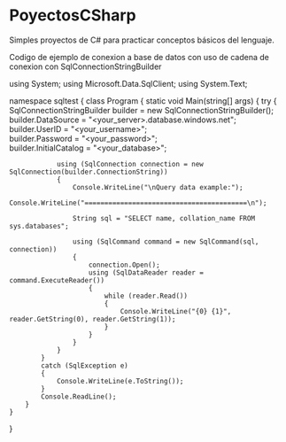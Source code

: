 # PoyectosCSharp
Simples proyectos de C# para practicar conceptos básicos del lenguaje.


Codigo de ejemplo de conexion a base de datos con uso de cadena de conexion
con SqlConnectionStringBuilder

using System;
using Microsoft.Data.SqlClient;
using System.Text;

namespace sqltest
{
    class Program
    {
        static void Main(string[] args)
        {
            try 
            { 
                SqlConnectionStringBuilder builder = new SqlConnectionStringBuilder();
                builder.DataSource = "<your_server>.database.windows.net"; 
                builder.UserID = "<your_username>";            
                builder.Password = "<your_password>";     
                builder.InitialCatalog = "<your_database>";

                using (SqlConnection connection = new SqlConnection(builder.ConnectionString))
                {
                    Console.WriteLine("\nQuery data example:");
                    Console.WriteLine("=========================================\n");

                    String sql = "SELECT name, collation_name FROM sys.databases";

                    using (SqlCommand command = new SqlCommand(sql, connection))
                    {
                        connection.Open();
                        using (SqlDataReader reader = command.ExecuteReader())
                        {
                            while (reader.Read())
                            {
                                Console.WriteLine("{0} {1}", reader.GetString(0), reader.GetString(1));
                            }
                        }
                    }                    
                }
            }
            catch (SqlException e)
            {
                Console.WriteLine(e.ToString());
            }
            Console.ReadLine();
        }
    }
}
